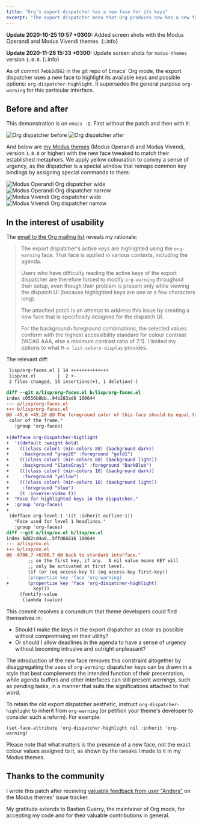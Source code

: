```yaml
---
title: "Org’s export dispatcher has a new face for its keys"
excerpt: "The export dispatcher menu that Org produces now has a new face to highlight its options. It makes things more usable."
---
```


**Update 2020-10-25 10:57 +0300:** Added screen shots with the Modus
Operandi and Modus Vivendi themes.
{:.info}

**Update 2020-11-28 15:33 +0300:** Update screen shots for
`modus-themes` version `1.0.0`.
{:.info}

As of commit `7ebb2d562` in the git repo of Emacs' Org mode, the export
dispatcher uses a new face to highlight its available keys and possible
options: `org-dispatcher-highlight`.  It supersedes the general purpose
`org-warning` for this particular interface.

## Before and after

This demonstration is on `emacs -Q`.  First without the patch and then
with it:

<img alt="Org dispatcher before" src="{{ '/assets/images/attachments/org-export-dispatcher-face-old.png' | absolute_url }}"/>

<img alt="Org dispatcher after" src="{{ '/assets/images/attachments/org-export-dispatcher-face-new.png' | absolute_url }}"/>

And below are [my Modus themes](https://protesilaos.com/emacs/modus-themes)
(Modus Operandi and Modus Vivendi, version `1.0.0` or higher) with the
new face tweaked to match their established metaphors.  We apply yellow
colouration to convey a sense of urgency, as the dispatcher is a special
window that remaps common key bindings by assigning special commands to
them:

<img alt="Modus Operandi Org dispatcher wide" src="{{ '/assets/images/attachments/modus-operandi-org-export-wide.png' | absolute_url }}"/>

<img alt="Modus Operandi Org dispatcher narrow" src="{{ '/assets/images/attachments/modus-operandi-org-export-narrow.png' | absolute_url }}"/>

<img alt="Modus Vivendi Org dispatcher wide" src="{{ '/assets/images/attachments/modus-vivendi-org-export-wide.png' | absolute_url }}"/>

<img alt="Modus Vivendi Org dispatcher narrow" src="{{ '/assets/images/attachments/modus-vivendi-org-export-narrow.png' | absolute_url }}"/>

## In the interest of usability

The [email to the Org mailing
list](https://lists.gnu.org/archive/html/emacs-orgmode/2020-10/msg00158.html)
reveals my rationale:

>The export dispatcher's active keys are highlighted using the
>`org-warning` face.  That face is applied in various contexts,
>including the agenda.
>
>Users who have difficulty reading the active keys of the export
>dispatcher are therefore forced to modify `org-warning` throughout
>their setup, even though their problem is present only while viewing
>the dispatch UI (because highlighted keys are one or a few characters
>long).
>
>The attached patch is an attempt to address this issue by creating a
>new face that is specifically designed for the dispatch UI.
>
>For the background+foreground combinations, the selected values conform
>with the highest accessibility standard for colour contrast (WCAG AAA,
>else a minimum contrast ratio of 7:1).  I limited my options to what
>`M-x list-colors-display` provides.

The relevant diff:

```diff
 lisp/org-faces.el | 14 ++++++++++++++
 lisp/ox.el        |  2 +-
 2 files changed, 15 insertions(+), 1 deletion(-)

diff --git a/lisp/org-faces.el b/lisp/org-faces.el
index c0556b8bb..94b283ad6 100644
--- a/lisp/org-faces.el
+++ b/lisp/org-faces.el
@@ -45,6 +45,20 @@ The foreground color of this face should be equal to the background
 color of the frame."
   :group 'org-faces)
 
+(defface org-dispatcher-highlight
+  '((default :weight bold)
+    (((class color) (min-colors 88) (background dark))
+     :background "gray20" :foreground "gold1")
+    (((class color) (min-colors 88) (background light))
+     :background "SlateGray1" :foreground "DarkBlue")
+    (((class color) (min-colors 16) (background dark))
+     :foreground "yellow")
+    (((class color) (min-colors 16) (background light))
+     :foreground "blue")
+    (t :inverse-video t))
+  "Face for highlighted keys in the dispatcher."
+  :group 'org-faces)
+
 (defface org-level-1 '((t :inherit outline-1))
   "Face used for level 1 headlines."
   :group 'org-faces)
diff --git a/lisp/ox.el b/lisp/ox.el
index 6dd2cd4a0..5ffd66816 100644
--- a/lisp/ox.el
+++ b/lisp/ox.el
@@ -6706,7 +6706,7 @@ back to standard interface."
 	    ;; on the first key, if any.  A nil value means KEY will
 	    ;; only be activated at first level.
 	    (if (or (eq access-key t) (eq access-key first-key))
-		(propertize key 'face 'org-warning)
+		(propertize key 'face 'org-dispatcher-highlight)
 	      key)))
 	 (fontify-value
 	  (lambda (value)
```

This commit resolves a conundrum that theme developers could find
themselves in: 

+ Should I make the keys in the export dispatcher as clear as possible
  without compromising on their utility?
+ Or should I allow deadlines in the agenda to have a sense of urgency
  without becoming intrusive and outright unpleasant?

The introduction of the new face removes this constraint altogether by
disaggregating the uses of `org-warning`: dispatcher keys can be drawn
in a style that best complements the intended function of their
presentation, while agenda buffers and other interfaces can still
present _warnings_, such as pending tasks, in a manner that suits the
significations attached to that word.

To retain the old export dispatcher aesthetic, instruct
`org-dispatcher-highlight` to inherit from `org-warning` (or petition
your theme's developer to consider such a reform).  For example:

```elisp
(set-face-attribute 'org-dispatcher-highlight nil :inherit 'org-warning)
```

Please note that what matters is the presence of a new face, not the
exact colour values assigned to it, as shown by the tweaks I made to it
in my Modus themes.

## Thanks to the community

I wrote this patch after receiving [valuable feedback from user
"Anders"](https://gitlab.com/protesilaos/modus-themes/-/issues/2#note_427541924)
on the Modus themes' issue tracker.

My gratitude extends to Bastien Guerry, the maintainer of Org mode, for
accepting my code and for their valuable contributions in general.
